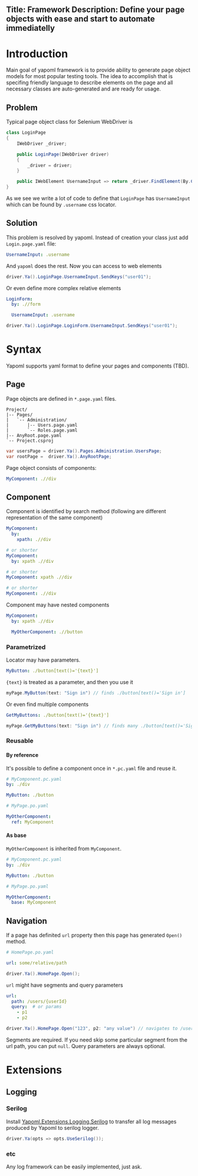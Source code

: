 Title: Framework
Description: Define your page objects with ease and start to automate immediatelly
---

# Introduction

Main goal of yapoml framework is to provide ability to generate page object models for most popular testing tools. The idea to accomplish that is specifing friendly language to describe elements on the page and all necessary classes are auto-generated and are ready for usage.

## Problem
Typical page object class for Selenium WebDriver is
```csharp
class LoginPage
{
    IWebDriver _driver;

    public LoginPage(IWebDriver driver)
    {
        _driver = driver;
    }

    public IWebElement UsernameInput => return _driver.FindElement(By.Css(".username"));
}
```

As we see we write a lot of code to define that `LoginPage` has `UsernameInput` which can be found by `.username` css locator.


## Solution
This problem is resolved by yapoml. Instead of creation your class just add `Login.page.yaml` file:
```yaml
UsernameInput: .username
```

And `yapoml` does the rest. Now you can access to web elements
```csharp
driver.Ya().LoginPage.UsernameInput.SendKeys("user01");
```

Or even define more complex relative elements
```yaml
LoginForm:
  by: .//form

  UsernameInput: .username
```

```csharp
driver.Ya().LoginPage.LoginForm.UsernameInput.SendKeys("user01");
```


# Syntax

Yapoml supports yaml format to define your pages and components (TBD).

## Page

Page objects are defined in `*.page.yaml` files.

```treeview
Project/
|-- Pages/
|   `-- Administration/
|       |-- Users.page.yaml
|       `-- Roles.page.yaml
|-- AnyRoot.page.yaml
`-- Project.csproj
```

```csharp
var usersPage = driver.Ya().Pages.Administration.UsersPage;
var rootPage =  driver.Ya().AnyRootPage;
```

Page object consists of components:
```yaml
MyComponent: .//div
```

## Component

Component is identified by search method (following are different representation of the same component)
```yaml
MyComponent:
  by:
    xpath: .//div

# or shorter
MyComponent:
  by: xpath .//div

# or shorter
MyComponent: xpath .//div

# or shorter
MyComponent: .//div
```

Component may have nested components
```yaml
MyComponent:
  by: xpath .//div

  MyOtherComponent: .//button
```

### Parametrized
Locator may have parameters.
```yaml
MyButton: ./button[text()='{text}']
```

`{text}` is treated as a parameter, and then you use it
```csharp
myPage.MyButton(text: "Sign in") // finds ./button[text()='Sign in']
```

Or even find multiple components
```yaml
GetMyButtons: ./button[text()='{text}']
```
```csharp
myPage.GetMyButtons(text: "Sign in") // finds many ./button[text()='Sign in']
```

### Reusable
#### By reference
It's possible to define a component once in `*.pc.yaml` file and reuse it.

```yaml
# MyComponent.pc.yaml
by: ./div

MyButton: ./button
```

```yaml
# MyPage.po.yaml

MyOtherComponent:
  ref: MyComponent
```

#### As base

`MyOtherComponent` is inherited from `MyComponent`.

```yaml
# MyComponent.pc.yaml
by: ./div

MyButton: ./button
```

```yaml
# MyPage.po.yaml

MyOtherComponent:
  base: MyComponent
```

## Navigation

If a page has definited `url` property then this page has generated `Open()` method.

```yaml
# HomePage.po.yaml

url: some/relative/path
```

```csharp
driver.Ya().HomePage.Open();
```

`url` might have segments and query parameters
```yaml
url:
  path: /users/{userId}
  query:  # or params
    - p1
    - p2
```
```csharp
driver.Ya().HomePage.Open("123", p2: "any value") // navigates to /users/123?p2=any%20value
```

Segments are required. If you need skip some particular segment from the url path, you can put `null`. Query parameters are always optional.

# Extensions

## Logging
### Serilog
Install [Yapoml.Extensions.Logging.Serilog](https://www.nuget.org/packages/Yapoml.Extensions.Logging.Playwright) to transfer all log messages produced by Yapoml to serilog logger.

```csharp
driver.Ya(opts => opts.UseSerilog());
```

### etc
Any log framework can be easily implemented, just ask.
